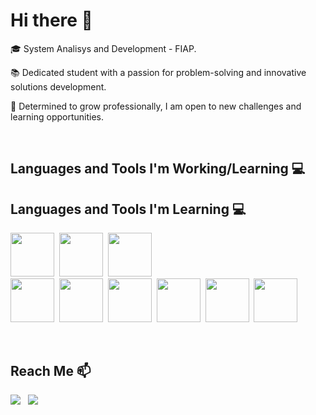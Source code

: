 # Hi there 👋

🎓 System Analisys and Development - FIAP.

📚 Dedicated student with a passion for problem-solving and innovative solutions development.

🚀 Determined to grow professionally, I am open to new challenges and learning opportunities.

‎ ‎ ‎ ‎ ‎
## Languages and Tools I'm Working/Learning 💻

## Languages and Tools I'm Learning 💻

<img src="https://cdn.jsdelivr.net/gh/devicons/devicon@latest/icons/java/java-original-wordmark.svg" width="70" height="70"/>‎ ‎ ‎ 
<img src="https://cdn.jsdelivr.net/gh/devicons/devicon@latest/icons/docker/docker-original-wordmark.svg" width="70" height="70"/>‎ ‎ ‎ 
<img src="https://cdn.jsdelivr.net/gh/devicons/devicon@latest/icons/rabbitmq/rabbitmq-original-wordmark.svg" width="70" height="70"/>‎ ‎ ‎  
<img src="https://cdn.jsdelivr.net/gh/devicons/devicon@latest/icons/azure/azure-original-wordmark.svg" width="70" height="70"/>‎ ‎ ‎ 
<img src="https://cdn.jsdelivr.net/gh/devicons/devicon@latest/icons/python/python-original-wordmark.svg" width="70" height="70"/>‎ ‎ ‎ ‎ ‎
<img src="https://cdn.jsdelivr.net/gh/devicons/devicon@latest/icons/javascript/javascript-original.svg" width="70" height="70"/>‎ ‎ ‎ ‎ 
<img src="https://cdn.jsdelivr.net/gh/devicons/devicon@latest/icons/intellij/intellij-original.svg" width="70" height="70"/>‎ ‎ ‎ ‎ ‎     ‎
‎<img src="https://cdn.jsdelivr.net/gh/devicons/devicon@latest/icons/vscode/vscode-original.svg" width="70" height="70"/>  ‎‎‎ ‎ ‎ ‎ ‎
‎<img src="https://cdn.jsdelivr.net/gh/devicons/devicon@latest/icons/git/git-plain-wordmark.svg" width="70" height="70"/>

‎ ‎ ‎ ‎ ‎
## Reach Me 📫
<div>
<a href="https://www.linkedin.com/in/matheus-esteves-410772292/" target="_blank"><img loading="lazy" src="https://img.shields.io/badge/-LinkedIn-%230077B5?style=for-the-badge&logo=linkedin&logoColor=white" target="_blank"></a>‎ ‎ ‎
<a href = "mailto:matheus.mat160805@gmail.com"><img loading="lazy" src="https://img.shields.io/badge/Gmail-D14836?style=for-the-badge&logo=gmail&logoColor=white" target="_blank"></a>‎ ‎ ‎
</div>

